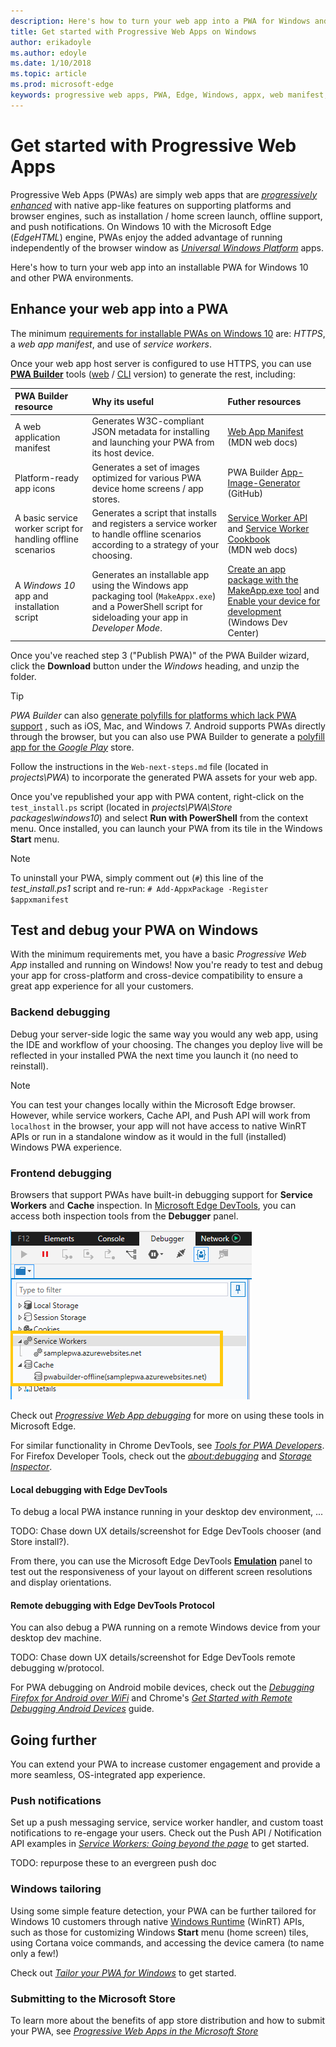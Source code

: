 ```yaml
---
description: Here's how to turn your web app into a PWA for Windows and other platforms
title: Get started with Progressive Web Apps on Windows
author: erikadoyle
ms.author: edoyle
ms.date: 1/10/2018
ms.topic: article
ms.prod: microsoft-edge
keywords: progressive web apps, PWA, Edge, Windows, appx, web manifest, DevTools
---
```


# Get started with Progressive Web Apps

Progressive Web Apps (PWAs) are simply web apps that are [*progressively enhanced*](https://en.wikipedia.org/wiki/Progressive_enhancement) with native app-like features on supporting platforms and browser engines, such as installation / home screen launch, offline support, and push notifications. On Windows 10 with the Microsoft Edge (*EdgeHTML*) engine, PWAs enjoy the added advantage of running independently of the browser window as [*Universal Windows Platform*](https://docs.microsoft.com/en-us/windows/uwp/get-started/whats-a-uwp) apps.

Here's how to turn your web app into an installable PWA for Windows 10 and other PWA environments.

## Enhance your web app into a PWA

The minimum [requirements for installable PWAs on Windows 10](../progressive-web-apps.md#requirements) are: *HTTPS*, a *web app manifest*, and use of *service workers*. 

Once your web app host server is configured to use HTTPS, you can use  [**PWA Builder**](http://docs.pwabuilder.com/) tools ([web](https://www.pwabuilder.com/generator) / [CLI](http://docs.pwabuilder.com/quickstart/quick-start-pwa-using-cli-tools/) version) to generate the rest, including:

PWA Builder resource | Why its useful| Futher resources
:--- | :-- | :----
A web application manifest | Generates W3C-compliant JSON metadata for installing and launching your PWA from its host device.  | [Web App Manifest](https://developer.mozilla.org/en-US/docs/Web/Manifest) <br /> (MDN web docs)
Platform-ready app icons | Generates a set of images optimized for various PWA device home screens / app stores.  | PWA Builder [App-Image-Generator](https://github.com/pwa-builder/App-Image-Generator/tree/master/AppImageGenerator/App_Data) <br /> (GitHub)
A basic service worker script for handling offline scenarios | Generates a script that installs and registers a service worker to handle offline scenarios according to a strategy of your choosing.   | [Service Worker API](https://developer.mozilla.org/en-US/docs/Web/API/Service_Worker_API)  and [Service Worker Cookbook](https://serviceworke.rs/) <br />(MDN web docs)
A *Windows 10* app and installation script | Generates an installable app using the Windows app packaging tool (`MakeAppx.exe`) and a PowerShell script for sideloading your app in *Developer Mode*. | [Create an app package with the MakeApp.exe tool](https://docs.microsoft.com/en-us/windows/uwp/packaging/create-app-package-with-makeappx-tool) and [Enable your device for development](https://docs.microsoft.com/en-us/windows/uwp/get-started/enable-your-device-for-development) <br />(Windows Dev Center)

Once you've reached step 3 ("Publish PWA)" of the PWA Builder wizard, click the **Download** button under the *Windows* heading, and unzip the folder.

> [!TIP]
> *PWA Builder* can also [generate polyfills for platforms which lack PWA support](http://docs.pwabuilder.com/quickstart/quick-start-polyfills/) , such as iOS, Mac, and Windows 7. Android supports PWAs directly through the browser, but you can also use PWA Builder to generate a [polyfill app for the *Google Play*](http://docs.pwabuilder.com/tools/how-to-package-android/) store. 

Follow the instructions in the `Web-next-steps.md` file (located in *projects\PWA*) to incorporate the generated PWA assets for your web app.

Once you've republished your app with PWA content, right-click on the `test_install.ps` script (located in *projects\PWA\Store packages\windows10*) and select **Run with PowerShell** from the context menu. Once installed, you can launch your PWA from its tile in the Windows **Start** menu.

> [!NOTE]
> To uninstall your PWA, simply comment out (`#`) this line of the *test_install.ps1* script and re-run: `# Add-AppxPackage -Register $appxmanifest`

## Test and debug your PWA on Windows

With the minimum requirements met, you have a basic *Progressive Web App* installed and running on Windows! Now you're ready to test and debug your app for cross-platform and cross-device compatibility to ensure a great app experience for all your customers.

### Backend debugging

Debug your server-side logic the same way you would any web app, using the IDE and workflow of your choosing. The changes you deploy live will be reflected in your installed PWA the next time you launch it (no need to reinstall).

> [!NOTE]
> You can test your changes locally within the Microsoft Edge browser. However, while service workers, Cache API, and Push API will work from `localhost` in the browser, your app will not have access to native WinRT APIs or run in a standalone window as it would in the full (installed) Windows PWA experience.

### Frontend debugging

Browsers that support PWAs have built-in debugging support for **Service Workers** and **Cache** inspection. In [Microsoft Edge DevTools](https://docs.microsoft.com/en-us/microsoft-edge/devtools-guide), you can access both inspection tools from the **Debugger** panel.

![Edge DevTools Service Workers and Cache inspection](../devtools-guide/media/debugger_sw_and_cache.png)

Check out [*Progressive Web App debugging*](../devtools-guide/debugger/progressive-web-apps.md) for more on using these tools in Microsoft Edge.

For similar functionality in Chrome DevTools, see [*Tools for PWA Developers*](https://developers.google.com/web/ilt/pwa/tools-for-pwa-developers#simulate_mobile_devices). For Firefox Developer Tools, check out the [*about:debugging*](https://developer.mozilla.org/en-US/docs/Tools/about:debugging#Workers) and [*Storage Inspector*](https://developer.mozilla.org/en-US/docs/Tools/Storage_Inspector).

#### Local debugging with Edge DevTools

To debug a local PWA instance running in your desktop dev environment, ...

TODO: Chase down UX details/screenshot for Edge DevTools chooser (and Store install?).

From there, you can use the Microsoft Edge DevTools [**Emulation**](../devtools-guide/emulation.md) panel to test out the responsiveness of your layout on different screen resolutions and display orientations.

#### Remote debugging with Edge DevTools Protocol

You can also debug a PWA running on a remote Windows device from your desktop dev machine.

TODO: Chase down UX details/screenshot for Edge DevTools remote debugging w/protocol.

For PWA debugging on Android mobile devices, check out the [*Debugging Firefox for Android over WiFi*](https://developer.mozilla.org/en-US/docs/Tools/Remote_Debugging/Debugging_Firefox_for_Android_over_Wifi) and Chrome's [*Get Started with Remote Debugging Android Devices*](https://developers.google.com/web/tools/chrome-devtools/remote-debugging/) guide.

## Going further

You can extend your PWA to increase customer engagement and provide a more seamless, OS-integrated app experience.

### Push notifications

Set up a push messaging service, service worker handler, and custom toast notifications to re-engage your users. Check out the Push API / Notification API examples in [*Service Workers: Going beyond the page*](https://blogs.windows.com/msedgedev/2017/12/19/service-workers-going-beyond-page/#8mU5rebKOuTt5HwG.97) to get started.

TODO: repurpose these to an evergreen push doc

### Windows tailoring

Using some simple feature detection, your PWA can be further tailored for Windows 10 customers through native [Windows Runtime](https://docs.microsoft.com/en-us/uwp/api/) (WinRT) APIs, such as those for customizing Windows **Start** menu (home screen) tiles, using Cortana voice commands, and accessing the device camera (to name only a few!)
 
Check out [*Tailor your PWA for Windows*](./windows-features.md) to get started.

### Submitting to the Microsoft Store

To learn more about the benefits of app store distribution and how to submit your PWA, see [*Progressive Web Apps in the Microsoft Store*](./microsoft-store.md)
